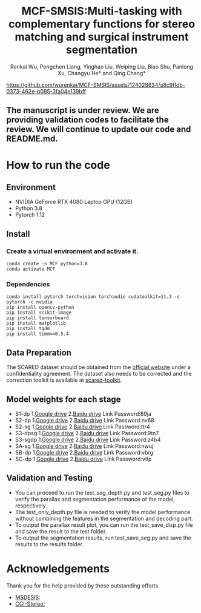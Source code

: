 <p align="center">
  <h1 align="center">MCF-SMSIS:Multi-tasking with complementary
functions for stereo matching and surgical
instrument segmentation</h1>
  <p align="center">
    Renkai Wu, Pengchen Liang, Yinghao Liu, Weiping Liu, 
    Biao Shu, Panlong Xu, Changyu He* and Qing Chang*
  </p>
</p>


https://github.com/wurenkai/MCF-SMSIS/assets/124028634/a8c9ffdb-0373-462e-b095-3fa04e139bff


## The manuscript is under review. We are providing validation codes to facilitate the review. We will continue to update our code and README.md.

# How to run the code

## Environment
* NVIDIA GeForce RTX 4080 Laptop GPU (12GB)
* Python 3.8
* Pytorch 1.12

## Install

### Create a virtual environment and activate it.

```
conda create -n MCF python=3.8
conda activate MCF
```
### Dependencies

```
conda install pytorch torchvision torchaudio cudatoolkit=11.3 -c pytorch -c nvidia
pip install opencv-python
pip install scikit-image
pip install tensorboard
pip install matplotlib 
pip install tqdm
pip install timm==0.5.4
```

## Data Preparation
The SCARED dataset should be obtained from the [official website](https://endovissub2019-scared.grand-challenge.org) under a confidentiality agreement. The dataset also needs to be corrected and the correction toolkit is available at [scared-toolkit](https://github.com/dimitrisPs/scared_toolkit).

## Model weights for each stage
* S1-dp 1.[Google drive](https://drive.google.com/drive/folders/1B6wKN1_tN73lIU8A7fqttS1o_dYuuHjV?usp=sharing) 2.[Baidu drive](https://pan.baidu.com/s/10pc3kzAjKox0-X3tAr09AQ) Link Password:89ja
* S2-dp 1.[Google drive](https://drive.google.com/drive/folders/15zBJQlJAY9fUVwt30jIhhd3C3zKaEk3r?usp=sharing) 2.[Baidu drive](https://pan.baidu.com/s/1tN-gPFF5vpsvA2nDUxkIiQ) Link Password:nv68
* S2-sg 1.[Google drive](https://drive.google.com/drive/folders/1Sp5056xOPavbX5PVq34qGqRqjU-gKls8?usp=sharing) 2.[Baidu drive](https://pan.baidu.com/s/1hsVqstrlpyKTrm7z9Z4AhQ) Link Password:ttr4
* S3-dpsg 1.[Google drive](https://drive.google.com/drive/folders/1oPuwWfIxo7OuY_UtyATKb6K2vqvbOL5z?usp=sharing) 2.[Baidu drive](https://pan.baidu.com/s/14vDAdKWgtQ0yjMUQm7LwhQ) Link Password:9tn7
* S3-sgdp 1.[Google drive](https://drive.google.com/drive/folders/1PbDCOqdT6aeYEJAxG_C3GXNXAhr1FobR?usp=sharing) 2.[Baidu drive](https://pan.baidu.com/s/1oHL0VyzA-Q5QwketT_BH6Q) Link Password:z4b4
* SA-sg 1.[Google drive](https://drive.google.com/drive/folders/1hv40OOrS5A1585spTk9FswUvguYpLx3F?usp=sharing) 2.[Baidu drive](https://pan.baidu.com/s/1MHDzuRN_aBYXBx8BOpBQKA) Link Password:nwuj
* SB-dp 1.[Google drive](https://drive.google.com/drive/folders/1RRWrirmgoC71DX-JCXfjGv2yftXUCfFQ?usp=sharing) 2.[Baidu drive](https://pan.baidu.com/s/1uf9lwODpyFqHwVjZSBI8OQ) Link Password:vbrg
* SC-dp 1.[Google drive](https://drive.google.com/drive/folders/1MLZ1u2s1gljPPEwfI4u_Qo8wMLoNL9NV?usp=sharing) 2.[Baidu drive](https://pan.baidu.com/s/1n56244Umq3MVemcgQgBYQg) Link Password:vtlp


## Validation and Testing
* You can proceed to run the test_seg_depth.py and test_seg.py files to verify the parallax and segmentation performance of the model, respectively.
* The test_only_depth.py file is needed to verify the model performance without combining the features in the segmentation and decoding part.
* To output the parallax result plot, you can run the test_save_disp.py file and save the result to the test folder.
* To output the segmentation results, run test_save_seg.py and save the results to the results folder.



# Acknowledgements

Thank you for the help provided by these outstanding efforts.
* [MSDESIS:](https://github.com/dimitrisPs/msdesis)
* [CGI-Stereo:](https://github.com/gangweiX/CGI-Stereo)


